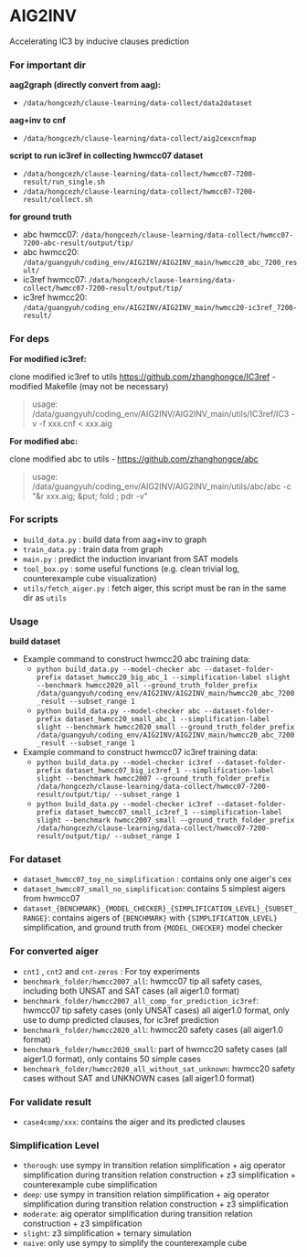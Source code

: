 # AIG2INV

Accelerating IC3 by inducive clauses prediction

### For important dir
**aag2graph (directly convert from aag):**
* `/data/hongcezh/clause-learning/data-collect/data2dataset`

**aag+inv to cnf**
* `/data/hongcezh/clause-learning/data-collect/aig2cexcnfmap`

**script to run ic3ref in collecting hwmcc07 dataset**
* `/data/hongcezh/clause-learning/data-collect/hwmcc07-7200-result/run_single.sh`
* `/data/hongcezh/clause-learning/data-collect/hwmcc07-7200-result/collect.sh`

**for ground truth**
* abc hwmcc07: `/data/hongcezh/clause-learning/data-collect/hwmcc07-7200-abc-result/output/tip/`
* abc hwmcc20: `/data/guangyuh/coding_env/AIG2INV/AIG2INV_main/hwmcc20_abc_7200_result/`
* ic3ref hwmcc07: `/data/hongcezh/clause-learning/data-collect/hwmcc07-7200-result/output/tip/`
* ic3ref hwmcc20: `/data/guangyuh/coding_env/AIG2INV/AIG2INV_main/hwmcc20-ic3ref_7200-result/`

### For deps

**For modified ic3ref:**

clone modified ic3ref to utils
https://github.com/zhanghongce/IC3ref - modified Makefile (may not be necessary)

> usage: /data/guangyuh/coding_env/AIG2INV/AIG2INV_main/utils/IC3ref/IC3 -v -f xxx.cnf < xxx.aig

**For modified abc:**

clone modified abc to utils - https://github.com/zhanghongce/abc

> usage: /data/guangyuh/coding_env/AIG2INV/AIG2INV_main/utils/abc/abc -c "&r xxx.aig; &put; fold ; pdr -v"


### For scripts
* `build_data.py` : build data from aag+inv to graph
* `train_data.py` : train data from graph
* `main.py` : predict the induction invariant from SAT models
* `tool_box.py` : some useful functions (e.g. clean trivial log, counterexample cube visualization)
* `utils/fetch_aiger.py` : fetch aiger, this script must be ran in the same dir as `utils`

### Usage
**build dataset**
* Example command to construct hwmcc20 abc training data:
    * `python build_data.py --model-checker abc --dataset-folder-prefix dataset_hwmcc20_big_abc_1 --simplification-label slight --benchmark hwmcc2020_all --ground_truth_folder_prefix /data/guangyuh/coding_env/AIG2INV/AIG2INV_main/hwmcc20_abc_7200_result --subset_range 1`
    * `python build_data.py --model-checker abc --dataset-folder-prefix dataset_hwmcc20_small_abc_1 --simplification-label slight --benchmark hwmcc2020_small --ground_truth_folder_prefix /data/guangyuh/coding_env/AIG2INV/AIG2INV_main/hwmcc20_abc_7200_result --subset_range 1`
* Example command to construct hwmcc07 ic3ref training data:
    * `python build_data.py --model-checker ic3ref --dataset-folder-prefix dataset_hwmcc07_big_ic3ref_1 --simplification-label slight --benchmark hwmcc2007 --ground_truth_folder_prefix /data/hongcezh/clause-learning/data-collect/hwmcc07-7200-result/output/tip/ --subset_range 1`
    * `python build_data.py --model-checker ic3ref --dataset-folder-prefix dataset_hwmcc07_small_ic3ref_1 --simplification-label slight --benchmark hwmcc2007_small --ground_truth_folder_prefix /data/hongcezh/clause-learning/data-collect/hwmcc07-7200-result/output/tip/ --subset_range 1`

### For dataset
* `dataset_hwmcc07_toy_no_simplification` : contains only one aiger's cex
* `dataset_hwmcc07_small_no_simplification`: contains 5 simplest aigers from hwmcc07
* `dataset_{BENCHMARK}_{MODEL_CHECKER}_{SIMPLIFICATION_LEVEL}_{SUBSET_RANGE}`: contains aigers of `{BENCHMARK}` with `{SIMPLIFICATION_LEVEL}` simplification, and ground truth from `{MODEL_CHECKER}` model checker

### For converted aiger
* `cnt1` , `cnt2` and `cnt-zeros` : For toy experiments
* `benchmark_folder/hwmcc2007_all`: hwmcc07 tip all safety cases, including both UNSAT and SAT cases (all aiger1.0 format)
* `benchmark_folder/hwmcc2007_all_comp_for_prediction_ic3ref`: hwmcc07 tip safety cases (only UNSAT cases) all aiger1.0 format, only use to dump predicted clauses, for ic3ref prediction
* `benchmark_folder/hwmcc2020_all`: hwmcc20 safety cases (all aiger1.0 format)
* `benchmark_folder/hwmcc2020_small`: part of hwmcc20 safety cases (all aiger1.0 format), only contains 50 simple cases
* `benchmark_folder/hwmcc2020_all_without_sat_unknown`: hwmcc20 safety cases without SAT and UNKNOWN cases (all aiger1.0 format)

### For validate result
* `case4comp/xxx`: contains the aiger and its predicted clauses

### Simplification Level
* `thorough`: use sympy in transition relation simplification + aig operator simplification during transition relation construction + z3 simplification + counterexample cube simplification
* `deep`: use sympy in transition relation simplification + aig operator simplification during transition relation construction + z3 simplification
* `moderate`: aig operator simplification during transition relation construction + z3 simplification
* `slight`: z3 simplification + ternary simulation
* `naive`: only use sympy to simplify the counterexample cube
